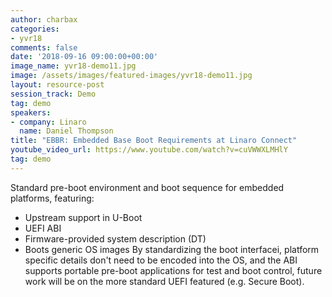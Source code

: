 ```yaml
---
author: charbax
categories:
- yvr18
comments: false
date: '2018-09-16 09:00:00+00:00'
image_name: yvr18-demo11.jpg
image: /assets/images/featured-images/yvr18-demo11.jpg
layout: resource-post
session_track: Demo
tag: demo
speakers:
- company: Linaro
  name: Daniel Thompson
title: "EBBR: Embedded Base Boot Requirements at Linaro Connect"
youtube_video_url: https://www.youtube.com/watch?v=cuVWWXLMHlY
tag: demo
---
```

Standard pre-boot environment and boot sequence for embedded platforms, featuring:
- Upstream support in U-Boot
- UEFI ABI
- Firmware-provided system description (DT)
- Boots generic OS images
By standardizing the boot interfacei, platform specific details don't need to be encoded into the OS, and the ABI supports portable pre-boot applications for test and boot control, future work will be on the more standard UEFI featured (e.g. Secure Boot).
